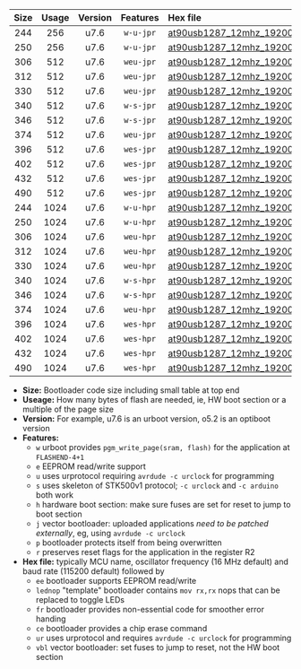 |Size|Usage|Version|Features|Hex file|
|:-:|:-:|:-:|:-:|:--|
|244|256|u7.6|`w-u-jpr`|[at90usb1287_12mhz_19200bps_ur_vbl.hex](https://raw.githubusercontent.com/stefanrueger/urboot/main//at90usb1287_12mhz_19200bps_ur_vbl.hex)|
|250|256|u7.6|`w-u-jpr`|[at90usb1287_12mhz_19200bps_lednop_ur_vbl.hex](https://raw.githubusercontent.com/stefanrueger/urboot/main//at90usb1287_12mhz_19200bps_lednop_ur_vbl.hex)|
|306|512|u7.6|`weu-jpr`|[at90usb1287_12mhz_19200bps_ee_ur_vbl.hex](https://raw.githubusercontent.com/stefanrueger/urboot/main//at90usb1287_12mhz_19200bps_ee_ur_vbl.hex)|
|312|512|u7.6|`weu-jpr`|[at90usb1287_12mhz_19200bps_ee_lednop_ur_vbl.hex](https://raw.githubusercontent.com/stefanrueger/urboot/main//at90usb1287_12mhz_19200bps_ee_lednop_ur_vbl.hex)|
|330|512|u7.6|`weu-jpr`|[at90usb1287_12mhz_19200bps_ee_lednop_fr_ur_vbl.hex](https://raw.githubusercontent.com/stefanrueger/urboot/main//at90usb1287_12mhz_19200bps_ee_lednop_fr_ur_vbl.hex)|
|340|512|u7.6|`w-s-jpr`|[at90usb1287_12mhz_19200bps_vbl.hex](https://raw.githubusercontent.com/stefanrueger/urboot/main//at90usb1287_12mhz_19200bps_vbl.hex)|
|346|512|u7.6|`w-s-jpr`|[at90usb1287_12mhz_19200bps_lednop_vbl.hex](https://raw.githubusercontent.com/stefanrueger/urboot/main//at90usb1287_12mhz_19200bps_lednop_vbl.hex)|
|374|512|u7.6|`weu-jpr`|[at90usb1287_12mhz_19200bps_ee_lednop_fr_ce_ur_vbl.hex](https://raw.githubusercontent.com/stefanrueger/urboot/main//at90usb1287_12mhz_19200bps_ee_lednop_fr_ce_ur_vbl.hex)|
|396|512|u7.6|`wes-jpr`|[at90usb1287_12mhz_19200bps_ee_vbl.hex](https://raw.githubusercontent.com/stefanrueger/urboot/main//at90usb1287_12mhz_19200bps_ee_vbl.hex)|
|402|512|u7.6|`wes-jpr`|[at90usb1287_12mhz_19200bps_ee_lednop_vbl.hex](https://raw.githubusercontent.com/stefanrueger/urboot/main//at90usb1287_12mhz_19200bps_ee_lednop_vbl.hex)|
|432|512|u7.6|`wes-jpr`|[at90usb1287_12mhz_19200bps_ee_lednop_fr_vbl.hex](https://raw.githubusercontent.com/stefanrueger/urboot/main//at90usb1287_12mhz_19200bps_ee_lednop_fr_vbl.hex)|
|490|512|u7.6|`wes-jpr`|[at90usb1287_12mhz_19200bps_ee_lednop_fr_ce_vbl.hex](https://raw.githubusercontent.com/stefanrueger/urboot/main//at90usb1287_12mhz_19200bps_ee_lednop_fr_ce_vbl.hex)|
|244|1024|u7.6|`w-u-hpr`|[at90usb1287_12mhz_19200bps_ur.hex](https://raw.githubusercontent.com/stefanrueger/urboot/main//at90usb1287_12mhz_19200bps_ur.hex)|
|250|1024|u7.6|`w-u-hpr`|[at90usb1287_12mhz_19200bps_lednop_ur.hex](https://raw.githubusercontent.com/stefanrueger/urboot/main//at90usb1287_12mhz_19200bps_lednop_ur.hex)|
|306|1024|u7.6|`weu-hpr`|[at90usb1287_12mhz_19200bps_ee_ur.hex](https://raw.githubusercontent.com/stefanrueger/urboot/main//at90usb1287_12mhz_19200bps_ee_ur.hex)|
|312|1024|u7.6|`weu-hpr`|[at90usb1287_12mhz_19200bps_ee_lednop_ur.hex](https://raw.githubusercontent.com/stefanrueger/urboot/main//at90usb1287_12mhz_19200bps_ee_lednop_ur.hex)|
|330|1024|u7.6|`weu-hpr`|[at90usb1287_12mhz_19200bps_ee_lednop_fr_ur.hex](https://raw.githubusercontent.com/stefanrueger/urboot/main//at90usb1287_12mhz_19200bps_ee_lednop_fr_ur.hex)|
|340|1024|u7.6|`w-s-hpr`|[at90usb1287_12mhz_19200bps.hex](https://raw.githubusercontent.com/stefanrueger/urboot/main//at90usb1287_12mhz_19200bps.hex)|
|346|1024|u7.6|`w-s-hpr`|[at90usb1287_12mhz_19200bps_lednop.hex](https://raw.githubusercontent.com/stefanrueger/urboot/main//at90usb1287_12mhz_19200bps_lednop.hex)|
|374|1024|u7.6|`weu-hpr`|[at90usb1287_12mhz_19200bps_ee_lednop_fr_ce_ur.hex](https://raw.githubusercontent.com/stefanrueger/urboot/main//at90usb1287_12mhz_19200bps_ee_lednop_fr_ce_ur.hex)|
|396|1024|u7.6|`wes-hpr`|[at90usb1287_12mhz_19200bps_ee.hex](https://raw.githubusercontent.com/stefanrueger/urboot/main//at90usb1287_12mhz_19200bps_ee.hex)|
|402|1024|u7.6|`wes-hpr`|[at90usb1287_12mhz_19200bps_ee_lednop.hex](https://raw.githubusercontent.com/stefanrueger/urboot/main//at90usb1287_12mhz_19200bps_ee_lednop.hex)|
|432|1024|u7.6|`wes-hpr`|[at90usb1287_12mhz_19200bps_ee_lednop_fr.hex](https://raw.githubusercontent.com/stefanrueger/urboot/main//at90usb1287_12mhz_19200bps_ee_lednop_fr.hex)|
|490|1024|u7.6|`wes-hpr`|[at90usb1287_12mhz_19200bps_ee_lednop_fr_ce.hex](https://raw.githubusercontent.com/stefanrueger/urboot/main//at90usb1287_12mhz_19200bps_ee_lednop_fr_ce.hex)|

- **Size:** Bootloader code size including small table at top end
- **Useage:** How many bytes of flash are needed, ie, HW boot section or a multiple of the page size
- **Version:** For example, u7.6 is an urboot version, o5.2 is an optiboot version
- **Features:**
  + `w` urboot provides `pgm_write_page(sram, flash)` for the application at `FLASHEND-4+1`
  + `e` EEPROM read/write support
  + `u` uses urprotocol requiring `avrdude -c urclock` for programming
  + `s` uses skeleton of STK500v1 protocol; `-c urclock` and `-c arduino` both work
  + `h` hardware boot section: make sure fuses are set for reset to jump to boot section
  + `j` vector bootloader: uploaded applications *need to be patched externally*, eg, using `avrdude -c urclock`
  + `p` bootloader protects itself from being overwritten
  + `r` preserves reset flags for the application in the register R2
- **Hex file:** typically MCU name, oscillator frequency (16 MHz default) and baud rate (115200 default) followed by
  + `ee` bootloader supports EEPROM read/write
  + `lednop` "template" bootloader contains `mov rx,rx` nops that can be replaced to toggle LEDs
  + `fr` bootloader provides non-essential code for smoother error handing
  + `ce` bootloader provides a chip erase command
  + `ur` uses urprotocol and requires `avrdude -c urclock` for programming
  + `vbl` vector bootloader: set fuses to jump to reset, not the HW boot section

